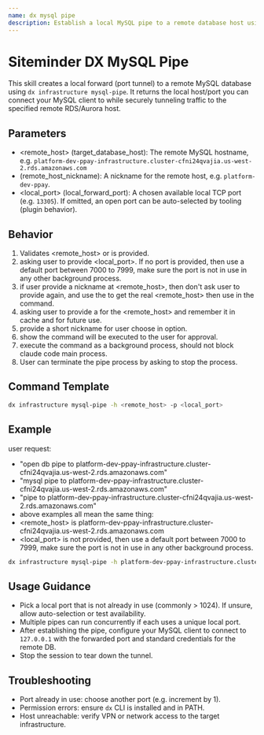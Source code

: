 ```yaml
---
name: dx mysql pipe
description: Establish a local MySQL pipe to a remote database host using the dx infrastructure mysql-pipe command.
---
```


# Siteminder DX MySQL Pipe

This skill creates a local forward (port tunnel) to a remote MySQL database using `dx infrastructure mysql-pipe`. It returns the local host/port you can connect your MySQL client to while securely tunneling traffic to the specified remote RDS/Aurora host.

## Parameters
- <remote_host> (target_database_host): The remote MySQL hostname, e.g. `platform-dev-ppay-infrastructure.cluster-cfni24qvajia.us-west-2.rds.amazonaws.com`
- <nickname> (remote_host_nickname): A nickname for the remote host, e.g. `platform-dev-ppay`.
- <local_port> (local_forward_port): A chosen available local TCP port (e.g. `13305`). If omitted, an open port can be auto-selected by tooling (plugin behavior).

## Behavior
1. Validates <remote_host> or <nickname> is provided.
2. asking user to provide <local_port>. If no port is provided, then use a default port between 7000 to 7999, make sure the port is not in use in any other background process.
3. if user provide a nickname at <remote_host>, then don't ask user to provide <nickname> again, and use the <nickname> to get the real <remote_host> then use in the command.
4. asking user to provide a <nickname> for the <remote_host> and remember it in cache and for future use.
5. provide a short nickname for user choose in option.
6. show the command will be executed to the user for approval.
7. execute the command as a background process, should not block claude code main process.
8. User can terminate the pipe process by asking to stop the process.

## Command Template
```bash
dx infrastructure mysql-pipe -h <remote_host> -p <local_port>
```

## Example
user request:
- "open db pipe to platform-dev-ppay-infrastructure.cluster-cfni24qvajia.us-west-2.rds.amazonaws.com"
- "mysql pipe to platform-dev-ppay-infrastructure.cluster-cfni24qvajia.us-west-2.rds.amazonaws.com"
- "pipe to platform-dev-ppay-infrastructure.cluster-cfni24qvajia.us-west-2.rds.amazonaws.com"
- above examples all mean the same thing:
- <remote_host> is platform-dev-ppay-infrastructure.cluster-cfni24qvajia.us-west-2.rds.amazonaws.com
- <local_port> is not provided, then use a default port between 7000 to 7999, make sure the port is not in use in any other background process.

```bash
dx infrastructure mysql-pipe -h platform-dev-ppay-infrastructure.cluster-cfni24qvajia.us-west-2.rds.amazonaws.com -p 13305
```

## Usage Guidance
- Pick a local port that is not already in use (commonly > 1024). If unsure, allow auto-selection or test availability.
- Multiple pipes can run concurrently if each uses a unique local port.
- After establishing the pipe, configure your MySQL client to connect to `127.0.0.1` with the forwarded port and standard credentials for the remote DB.
- Stop the session to tear down the tunnel.

## Troubleshooting
- Port already in use: choose another port (e.g. increment by 1).
- Permission errors: ensure `dx` CLI is installed and in PATH.
- Host unreachable: verify VPN or network access to the target infrastructure.

